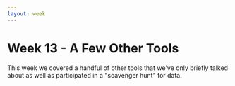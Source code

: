 ```yaml
---
layout: week
---
```


# Week 13 - A Few Other Tools

This week we covered a handful of other tools that we've only briefly talked
about as well as participated in a "scavenger hunt" for data.
